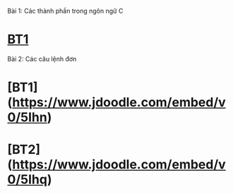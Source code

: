 Bài 1: Các thành phần trong ngôn ngữ C
# [BT1](https://www.jdoodle.com/embed/v0/5Ihj)
Bài 2: Các câu lệnh đơn
# [BT1] (https://www.jdoodle.com/embed/v0/5Ihn)
# [BT2] (https://www.jdoodle.com/embed/v0/5Ihq)
